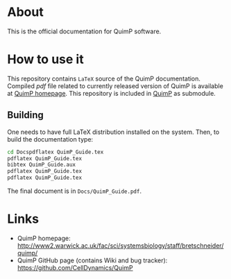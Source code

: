 # About

This is the official documentation for QuimP software.

# How to use it

This repository contains `LaTeX` source of the QuimP documentation. Compiled *pdf* file related to currently released version of QuimP is available at [QuimP homepage](http://www2.warwick.ac.uk/fac/sci/systemsbiology/staff/bretschneider/quimp/).
This repository is included in [QuimP](https://github.com/CellDynamics/QuimP) as submodule. 

## Building

One needs to have full LaTeX distribution installed on the system. Then, to build the documentation type:
```sh
cd Docspdflatex QuimP_Guide.tex
pdflatex QuimP_Guide.tex
bibtex QuimP_Guide.aux
pdflatex QuimP_Guide.tex
pdflatex QuimP_Guide.tex
```

The final document is in `Docs/QuimP_Guide.pdf`.

# Links
- QuimP homepage: <http://www2.warwick.ac.uk/fac/sci/systemsbiology/staff/bretschneider/quimp/>
- QuimP GitHub page (contains Wiki and bug tracker): <https://github.com/CellDynamics/QuimP>
